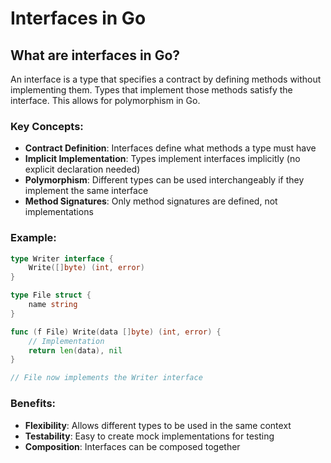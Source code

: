 # Interfaces in Go

## What are interfaces in Go?

An interface is a type that specifies a contract by defining methods without implementing them. Types that implement those methods satisfy the interface. This allows for polymorphism in Go.

### Key Concepts:

- **Contract Definition**: Interfaces define what methods a type must have
- **Implicit Implementation**: Types implement interfaces implicitly (no explicit declaration needed)
- **Polymorphism**: Different types can be used interchangeably if they implement the same interface
- **Method Signatures**: Only method signatures are defined, not implementations

### Example:

```go
type Writer interface {
    Write([]byte) (int, error)
}

type File struct {
    name string
}

func (f File) Write(data []byte) (int, error) {
    // Implementation
    return len(data), nil
}

// File now implements the Writer interface
```

### Benefits:

- **Flexibility**: Allows different types to be used in the same context
- **Testability**: Easy to create mock implementations for testing
- **Composition**: Interfaces can be composed together

